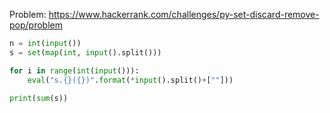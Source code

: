 Problem: https://www.hackerrank.com/challenges/py-set-discard-remove-pop/problem

```python
n = int(input())
s = set(map(int, input().split()))

for i in range(int(input())):
    eval("s.{}({})".format(*input().split()+[""]))
    
print(sum(s))





```
